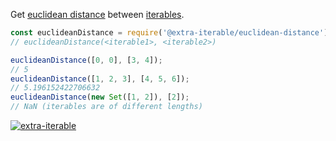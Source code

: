Get [euclidean distance] between [iterables].

```javascript
const euclideanDistance = require('@extra-iterable/euclidean-distance');
// euclideanDistance(<iterable1>, <iterable2>)

euclideanDistance([0, 0], [3, 4]);
// 5
euclideanDistance([1, 2, 3], [4, 5, 6]);
// 5.196152422706632
euclideanDistance(new Set([1, 2]), [2]);
// NaN (iterables are of different lengths)
```


[![extra-iterable](https://i.imgur.com/KR83Nzx.jpg)](https://www.npmjs.com/package/extra-iterable)

[euclidean distance]: https://en.wikipedia.org/wiki/Euclidean_distance
[iterables]: https://developer.mozilla.org/en-US/docs/Web/JavaScript/Reference/Iteration_protocols
